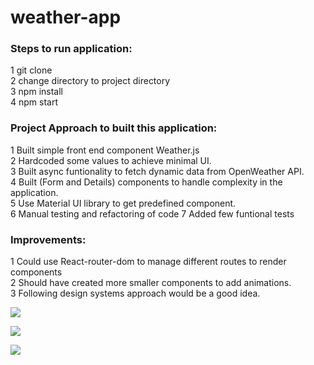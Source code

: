 # weather-app

### Steps to run application:                                      
1 git clone               
2 change directory to project directory               
3 npm install                  
4 npm start   

### Project Approach to built this application:                      
1 Built simple front end component Weather.js                               
2 Hardcoded some values to achieve minimal UI.                  
3 Built async funtionality to fetch dynamic data from OpenWeather API.                          
4 Built (Form and Details) components to handle complexity in the application.                  
5 Use Material UI library to get predefined component.    
6 Manual testing and refactoring of code
7 Added few funtional tests              

### Improvements:
1 Could use React-router-dom to manage different routes to render components                       
2 Should have created more smaller components to add animations.                             
3 Following design systems approach would be a good idea.

![](screenshots/1.png) 

![](screenshots/2.png) 

![](screenshots/3.png) 
